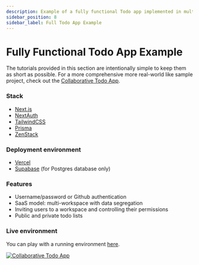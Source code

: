 ```yaml
---
description: Example of a fully functional Todo app implemented in multiple frameworks.
sidebar_position: 8
sidebar_label: Full Todo App Example
---
```


# Fully Functional Todo App Example

The tutorials provided in this section are intentionally simple to keep them as short as possible. For a more comprehensive more real-world like sample project, check out the [Collaborative Todo App](https://github.com/zenstackhq/zenstack/tree/main/samples/todo).

### Stack

-   [Next.js](https://nextjs.org/)
-   [NextAuth](https://next-auth.js.org/)
-   [TailwindCSS](https://tailwindcss.com/)
-   [Prisma](https://prisma.io)
-   [ZenStack](https://zenstack.dev)

### Deployment environment

-   [Vercel](https://vercel.com)
-   [Supabase](https://supabase.com) (for Postgres database only)

### Features

-   Username/password or Github authentication
-   SaaS model: multi-workspace with data segregation
-   Inviting users to a workspace and controlling their permissions
-   Public and private todo lists

### Live environment

You can play with a running environment [here](https://zenstack-todo.vercel.app/).

[![Collaborative Todo App](/img/collaborative-todo.png)](https://zenstack-todo.vercel.app/)
